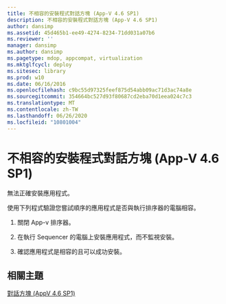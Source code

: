 ```yaml
---
title: 不相容的安裝程式對話方塊 (App-V 4.6 SP1)
description: 不相容的安裝程式對話方塊 (App-V 4.6 SP1)
author: dansimp
ms.assetid: 45d465b1-ee49-4274-8234-71dd031a07b6
ms.reviewer: ''
manager: dansimp
ms.author: dansimp
ms.pagetype: mdop, appcompat, virtualization
ms.mktglfcycl: deploy
ms.sitesec: library
ms.prod: w10
ms.date: 06/16/2016
ms.openlocfilehash: c9bc55d97325feef875d54abb09ac71d3ac74a8e
ms.sourcegitcommit: 354664bc527d93f80687cd2eba70d1eea024c7c3
ms.translationtype: MT
ms.contentlocale: zh-TW
ms.lasthandoff: 06/26/2020
ms.locfileid: "10801004"
---
```

# 不相容的安裝程式對話方塊 (App-V 4.6 SP1)


無法正確安裝應用程式。

使用下列程式驗證您嘗試順序的應用程式是否與執行排序器的電腦相容。

1.  關閉 App-v 排序器。

2.  在執行 Sequencer 的電腦上安裝應用程式，而不監視安裝。

3.  確認應用程式是相容的且可以成功安裝。

## 相關主題


[對話方塊 (AppV 4.6 SP1)](dialog-boxes--appv-46-sp1-.md)

 

 





